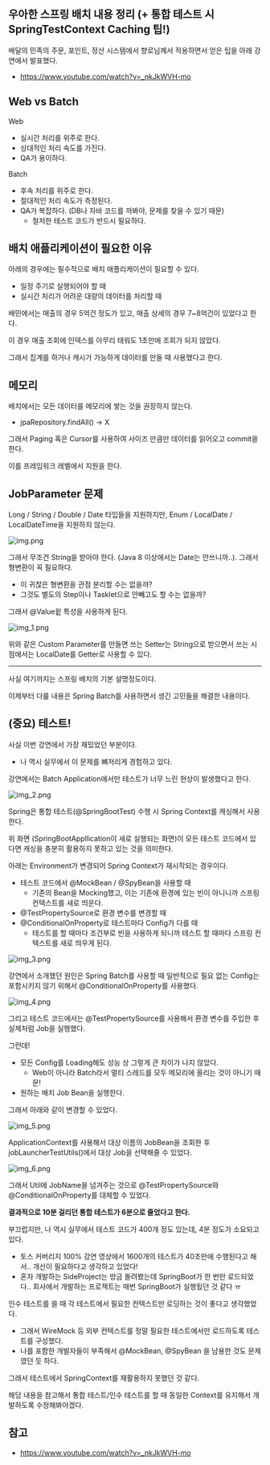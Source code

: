 ## 우아한 스프링 배치 내용 정리 (+ 통합 테스트 시 SpringTestContext Caching 팁!)

배달의 민족의 주문, 포인트, 정산 시스템에서 향로님께서 적용하면서 얻은 팁을 아래 강연에서 발표했다.
- https://www.youtube.com/watch?v=_nkJkWVH-mo

## Web vs Batch

Web
- 실시간 처리를 위주로 한다.
- 상대적인 처리 속도를 가진다.
- QA가 용이하다.

Batch
- 후속 처리를 위주로 한다.
- 절대적인 처리 속도가 측정된다.
- QA가 복잡하다. (DB나 자바 코드를 까봐야, 문제를 찾을 수 있기 때문)
  - 철저한 테스트 코드가 반드시 필요하다.

## 배치 애플리케이션이 필요한 이유

아래의 경우에는 필수적으로 배치 애플리케이션이 필요할 수 있다.
- 일정 주기로 실행되어야 할 때
- 실시간 처리가 어려운 대량의 데이터를 처리할 때

배민에서는 매출의 경우 5억건 정도가 있고, 매출 상세의 경우 7~8억건이 있었다고 한다.

이 경우 매출 조회에 인덱스를 아무리 태워도 1초만에 조회가 되지 않았다.

그래서 집계를 하거나 캐시가 가능하게 데이터를 만들 때 사용했다고 한다.

## 메모리

배치에서는 모든 데이터를 메모리에 쌓는 것을 권장하지 않는다.
- jpaRepository.findAll() -> X

그래서 Paging 혹은 Cursor를 사용하여 사이즈 만큼만 데이터를 읽어오고 commit을 한다.

이를 프레임워크 레벨에서 지원을 한다.

## JobParameter 문제

Long / String / Double / Date 타입들을 지원하지만, Enum / LocalDate / LocalDateTime을 지원하지 않는다.

![img.png](img.png)

그래서 무조건 String을 받아야 한다. (Java 8 이상에서는 Date는 안쓰니까..). 그래서 형변환이 꼭 필요하다.
- 이 귀찮은 형변환을 관점 분리할 수는 없을까?
- 그것도 별도의 Step이나 Tasklet으로 안빼고도 할 수는 없을까?

그래서 @Value읱 특성을 사용하게 된다.

![img_1.png](img_1.png)

위와 같은 Custom Parameter를 만들면 쓰는 Setter는 String으로 받으면서 쓰는 시점에서는 LocalDate를 Getter로 사용할 수 있다.

---

사실 여기까지는 스프링 배치의 기본 설명정도이다.

이제부터 다룰 내용은 Spring Batch를 사용하면서 생긴 고민들을 해결한 내용이다.

## (중요) 테스트!

사실 이번 강연에서 가장 재밌었던 부분이다.
- 나 역시 실무에서 이 문제를 뼈저리게 경험하고 있다.

강연에서는 Batch Application에서만 테스트가 너무 느린 현상이 발생했다고 한다.

![img_2.png](img_2.png)

Spring은 통합 테스트(@SpringBootTest) 수행 시 Spring Context를 캐싱해서 사용한다.

위 화면 (SpringBootAppllication이 새로 실행되는 화면)이 모든 테스트 코드에서 있다면 캐싱을 충분히 활용하지 못하고 있는 것을 의미한다.

아래는 Environment가 변경되어 Spring Context가 재시작되는 경우이다.
- 테스트 코드에서 @MockBean / @SpyBean을 사용할 때
  - 기존의 Bean을 Mocking했고, 이는 기존에 환경에 있는 빈이 아니니까 스프링 컨텍스트를 새로 띄운다.
- @TestPropertySource로 환경 변수를 변경할 때
- @ConditionalOnProperty로 테스트마다 Config가 다를 때
  - 테스트를 할 때마다 조건부로 빈을 사용하게 되니까 테스트 할 때마다 스프링 컨텍스트를 새로 띄우게 된다. 

![img_3.png](img_3.png)

강연에서 소개했던 원인은 Spring Batch를 사용할 때 일반적으로 필요 없는 Config는 포함시키지 않기 위해서 @ConditionalOnProperty를 사용했다.

![img_4.png](img_4.png)

그리고 테스트 코드에서는 @TestPropertySource를 사용해서 환경 변수를 주입한 후 실제처럼 Job을 실행했다.

그런데!
- 모든 Config를 Loading해도 성능 상 그렇게 큰 차이가 나지 않았다.
  - Web이 아니라 Batch라서 멀티 스레드를 모두 메모리에 올리는 것이 아니기 때문!
- 원하는 배치 Job Bean을 실행한다.

그래서 아래와 같이 변경할 수 있었다.

![img_5.png](img_5.png)

ApplicationContext를 사용해서 대상 이름의 JobBean을 조회한 후 jobLauncherTestUtils()에서 대상 Job을 선택해줄 수 있었다.

![img_6.png](img_6.png)

그래서 Util에 JobName을 넘겨주는 것으로 @TestPropertySource와 @ConditionalOnProperty를 대체할 수 있었다.

**결과적으로 10분 걸리던 통합 테스트가 6분으로 줄었다고 한다.** 

부끄럽지만, 나 역시 실무에서 테스트 코드가 400개 정도 있는데, 4분 정도가 소요되고 있다.
- 토스 커버리지 100% 강연 영상에서 1600개의 테스트가 40초만에 수행된다고 해서.. 개선이 필요하다고 생각하고 있었다!
- 혼자 개발하는 SideProject는 방금 돌려봤는데 SpringBoot가 한 번만 로드되었다.. 회사에서 개발하는 프로젝트는 매번 SpringBoot가 실행됬던 것 같다 ㅠ

인수 테스트를 쓸 때 각 테스트에서 필요한 컨텍스트만 로딩하는 것이 좋다고 생각했었다.
- 그래서 WireMock 등 외부 컨텍스트를 정말 필요한 테스트에서만 로드하도록 테스트를 구성했다.
- 나를 포함한 개발자들이 부족해서 @MockBean, @SpyBean 을 남용한 것도 문제였던 듯 하다.

그래서 테스트에서 SpringContext를 재활용하지 못했던 것 같다.

해당 내용을 참고해서 통합 테스트/인수 테스트를 할 때 동일한 Context를 유지해서 개발하도록 수정해봐야겠다.

## 참고
- https://www.youtube.com/watch?v=_nkJkWVH-mo













